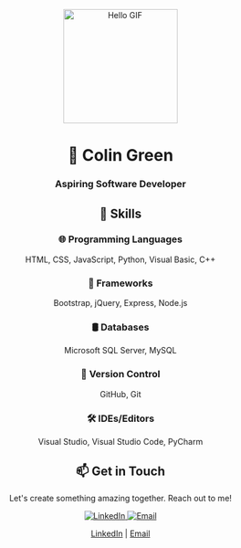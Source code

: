 <!-- Header -->
<p align="center">
  <img src="https://i.pinimg.com/originals/b7/43/52/b743527a755c9e382579da4eb63c03d1.gif" width="200" height="200" alt="Hello GIF">
</p>

<!-- Title -->
<h1 align="center">🚀 Colin Green</h1>

<!-- Subtitle -->
<h3 align="center">Aspiring Software Developer</h3>

<!-- Skills Section -->
<h2 align="center">💼 Skills</h2>

<!-- Programming Languages -->
<div align="center">
  <h3>🌐 Programming Languages</h3>
  <p>HTML, CSS, JavaScript, Python, Visual Basic, C++</p>
</div>

<!-- Frameworks -->
<div align="center">
  <h3>🚀 Frameworks</h3>
  <p>Bootstrap, jQuery, Express, Node.js</p>
</div>

<!-- Databases -->
<div align="center">
  <h3>🛢️ Databases</h3>
  <p>Microsoft SQL Server, MySQL</p>
</div>

<!-- Version Control -->
<div align="center">
  <h3>🔗 Version Control</h3>
  <p>GitHub, Git</p>
</div>

<!-- IDEs/Editors -->
<div align="center">
  <h3>🛠️ IDEs/Editors</h3>
  <p>Visual Studio, Visual Studio Code, PyCharm</p>
</div>

<!-- Contact Section -->
<h2 align="center">📫 Get in Touch</h2>

<p align="center">
  Let's create something amazing together. Reach out to me!
</p>

<!-- Social Media and Email Links -->
<p align="center">
  <a href="https://www.linkedin.com/in/yourlinkedinprofile">
    <img src="https://img.icons8.com/fluency/48/000000/linkedin.png" alt="LinkedIn">
  </a>
  <a href="mailto:youremail@example.com">
    <img src="https://img.icons8.com/color/48/000000/email.png" alt="Email">
  </a>
</p>


<p align="center">
  <a href="https://www.linkedin.com/in/yourlinkedinprofile">LinkedIn</a> | <a href="mailto:youremail@example.com">Email</a>
</p>

